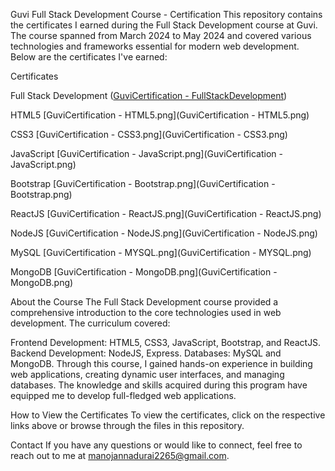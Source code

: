 Guvi Full Stack Development Course - Certification
This repository contains the certificates I earned during the Full Stack Development course at Guvi. The course spanned from March 2024 to May 2024 and covered various technologies and frameworks essential for modern web development. Below are the certificates I've earned:

Certificates

Full Stack Development
([GuviCertification - FullStackDevelopment](https://github.com/manoj-hubgit/certifications-/blob/main/GuviCertification%20-%20FullStackDevelopment.png))

HTML5
[GuviCertification - HTML5.png](GuviCertification - HTML5.png)

CSS3
[GuviCertification - CSS3.png](GuviCertification - CSS3.png)

JavaScript
[GuviCertification - JavaScript.png](GuviCertification - JavaScript.png)

Bootstrap
[GuviCertification - Bootstrap.png](GuviCertification - Bootstrap.png)

ReactJS
[GuviCertification - ReactJS.png](GuviCertification - ReactJS.png)

NodeJS
[GuviCertification - NodeJS.png](GuviCertification - NodeJS.png)

MySQL
[GuviCertification - MYSQL.png](GuviCertification - MYSQL.png)

MongoDB
[GuviCertification - MongoDB.png](GuviCertification - MongoDB.png)

About the Course
The Full Stack Development course provided a comprehensive introduction to the core technologies used in web development. The curriculum covered:

Frontend Development: HTML5, CSS3, JavaScript, Bootstrap, and ReactJS.
Backend Development: NodeJS, Express.
Databases: MySQL and MongoDB.
Through this course, I gained hands-on experience in building web applications, creating dynamic user interfaces, and managing databases. The knowledge and skills acquired during this program have equipped me to develop full-fledged web applications.

How to View the Certificates
To view the certificates, click on the respective links above or browse through the files in this repository.

Contact
If you have any questions or would like to connect, feel free to reach out to me at manojannadurai2265@gmail.com.
